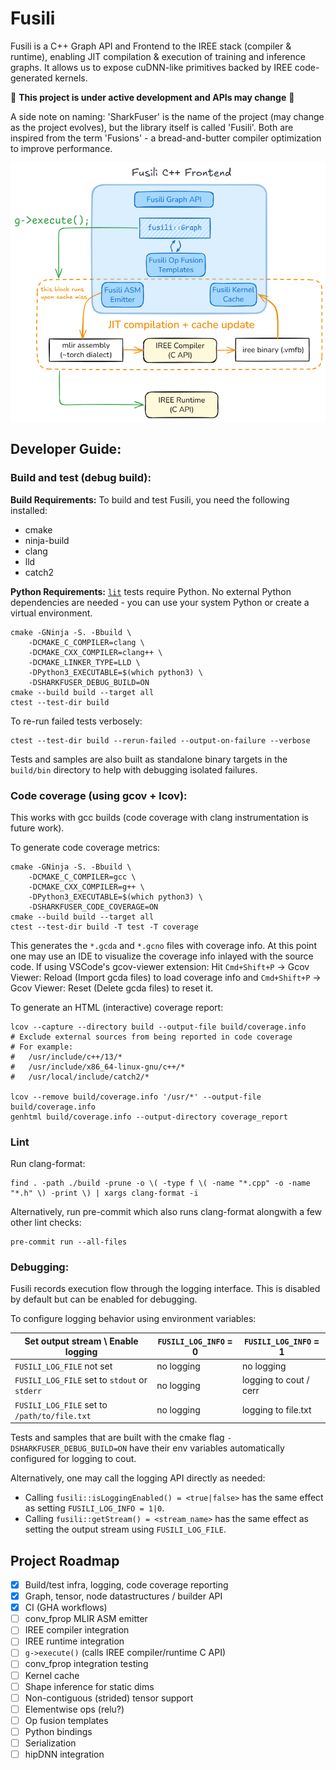 # Fusili

Fusili is a C++ Graph API and Frontend to the IREE stack (compiler & runtime), enabling JIT compilation & execution of training and inference graphs. It allows us to expose cuDNN-like primitives backed by IREE code-generated kernels.

:construction: **This project is under active development and APIs may change** :construction:

A side note on naming: 'SharkFuser' is the name of the project (may change as the project evolves), but the library itself is called 'Fusili'. Both are inspired from the term 'Fusions' - a bread-and-butter compiler optimization to improve performance.

![Fusili](docs/fusili.png)

## Developer Guide:

### Build and test (debug build):

**Build Requirements:** To build and test Fusili, you need the following installed:
- cmake
- ninja-build
- clang
- lld
- catch2

**Python Requirements:** [`lit`](https://llvm.org/docs/CommandGuide/lit.html)
tests require Python. No external Python dependencies are needed - you can use
your system Python or create a virtual environment.

```shell
cmake -GNinja -S. -Bbuild \
    -DCMAKE_C_COMPILER=clang \
    -DCMAKE_CXX_COMPILER=clang++ \
    -DCMAKE_LINKER_TYPE=LLD \
    -DPython3_EXECUTABLE=$(which python3) \
    -DSHARKFUSER_DEBUG_BUILD=ON
cmake --build build --target all
ctest --test-dir build
```

To re-run failed tests verbosely:
```shell
ctest --test-dir build --rerun-failed --output-on-failure --verbose
```

Tests and samples are also built as standalone binary targets in the `build/bin` directory to help with debugging isolated failures.

### Code coverage (using gcov + lcov):

This works with gcc builds (code coverage with clang instrumentation is future work).

To generate code coverage metrics:
```shell
cmake -GNinja -S. -Bbuild \
    -DCMAKE_C_COMPILER=gcc \
    -DCMAKE_CXX_COMPILER=g++ \
    -DPython3_EXECUTABLE=$(which python3) \
    -DSHARKFUSER_CODE_COVERAGE=ON
cmake --build build --target all
ctest --test-dir build -T test -T coverage
```

This generates the `*.gcda` and `*.gcno` files with coverage info. At this point one may use an IDE to visualize the coverage info inlayed with the source code. If using VSCode's gcov-viewer extension: Hit `Cmd+Shift+P` -> Gcov Viewer: Reload (Import gcda files) to load coverage info and `Cmd+Shift+P` -> Gcov Viewer: Reset (Delete gcda files) to reset it.

To generate an HTML (interactive) coverage report:
```shell
lcov --capture --directory build --output-file build/coverage.info
# Exclude external sources from being reported in code coverage
# For example:
#   /usr/include/c++/13/*
#   /usr/include/x86_64-linux-gnu/c++/*
#   /usr/local/include/catch2/*

lcov --remove build/coverage.info '/usr/*' --output-file build/coverage.info
genhtml build/coverage.info --output-directory coverage_report
```

### Lint

Run clang-format:
```shell
find . -path ./build -prune -o \( -type f \( -name "*.cpp" -o -name "*.h" \) -print \) | xargs clang-format -i
```

Alternatively, run pre-commit which also runs clang-format alongwith a few other lint checks:
```shell
pre-commit run --all-files
```

### Debugging:

Fusili records execution flow through the logging interface. This is disabled by default but can be enabled for debugging.

To configure logging behavior using environment variables:

|   Set output stream \ Enable logging           | `FUSILI_LOG_INFO` = 0 | `FUSILI_LOG_INFO` = 1
| ---------------------------------------------- | ----------------------| ----------------------
| `FUSILI_LOG_FILE` not set                      | no logging            | no logging
| `FUSILI_LOG_FILE` set to `stdout` or `stderr`  | no logging            | logging to cout / cerr
| `FUSILI_LOG_FILE` set to `/path/to/file.txt`   | no logging            | logging to file.txt

Tests and samples that are built with the cmake flag `-DSHARKFUSER_DEBUG_BUILD=ON` have their env variables automatically configured for logging to cout.

Alternatively, one may call the logging API directly as needed:
- Calling `fusili::isLoggingEnabled() = <true|false>` has the same effect as setting `FUSILI_LOG_INFO = 1|0`.
- Calling `fusili::getStream() = <stream_name>` has the same effect as setting the output stream using `FUSILI_LOG_FILE`.


## Project Roadmap
- [x] Build/test infra, logging, code coverage reporting
- [x] Graph, tensor, node datastructures / builder API
- [x] CI (GHA workflows)
- [ ] conv_fprop MLIR ASM emitter
- [ ] IREE compiler integration
- [ ] IREE runtime integration
- [ ] `g->execute()` (calls IREE compiler/runtime C API)
- [ ] conv_fprop integration testing
- [ ] Kernel cache
- [ ] Shape inference for static dims
- [ ] Non-contiguous (strided) tensor support
- [ ] Elementwise ops (relu?)
- [ ] Op fusion templates
- [ ] Python bindings
- [ ] Serialization
- [ ] hipDNN integration
